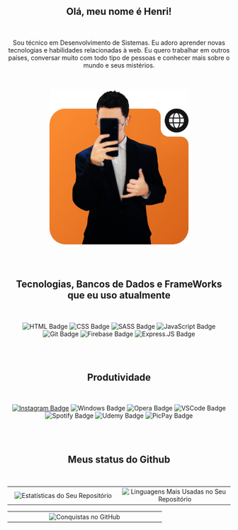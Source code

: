 <h2 align="center">Olá, meu nome é Henri!</h2>
<br>
<p align="center">Sou técnico em Desenvolvimento de Sistemas. Eu adoro aprender novas tecnologias e habilidades relacionadas à web. Eu quero trabalhar em outros países, conversar muito com todo tipo de pessoas e conhecer mais sobre o mundo e seus mistérios.</p>

<br>

<p align="center">
  <img src="./henri.png" alt="icon" align="center" width="auto" height="350" />
</p>

<br><br>

<h2 align="center">Tecnologias, Bancos de Dados e FrameWorks que eu uso atualmente</h2>
<br>

<div align="center">
    
![HTML Badge](https://img.shields.io/badge/HTML5-E34F26?style=for-the-badge&logo=html5&logoColor=white)
![CSS Badge](https://img.shields.io/badge/CSS3-1572B6?style=for-the-badge&logo=css3&logoColor=white)
![SASS Badge](https://img.shields.io/badge/Sass-CC6699?style=for-the-badge&logo=sass&logoColor=white)
![JavaScript Badge](https://img.shields.io/badge/JavaScript-323330?style=for-the-badge&logo=javascript&logoColor=F7DF1E)
![Git Badge](https://img.shields.io/badge/Git-F05032?style=for-the-badge&logo=git&logoColor=white)
![Firebase Badge](https://img.shields.io/badge/firebase-ffca28?style=for-the-badge&logo=firebase&logoColor=black)
![Express.JS Badge](https://img.shields.io/badge/Express.js-000000?style=for-the-badge&logo=express&logoColor=white)
</div>

<br><br>

<h2 align="center">Produtividade</h2>
<br>

<div align="center">
    
[![Instagram Badge](https://img.shields.io/badge/Instagram-E4405F?style=for-the-badge&logo=instagram&logoColor=white)](https://instagram.com/henrilima.llsh)
![Windows Badge](https://img.shields.io/badge/Windows-0078D6?style=for-the-badge&logo=windows&logoColor=white)
![Opera Badge](https://img.shields.io/badge/Opera-FF1B2D?style=for-the-badge&logo=Opera&logoColor=white)
![VSCode Badge](https://img.shields.io/badge/Visual_Studio_Code-0078D4?style=for-the-badge&logo=visual%20studio%20code&logoColor=white)
![Spotify Badge](https://img.shields.io/badge/Spotify-1ED760?&style=for-the-badge&logo=spotify&logoColor=white)
![Udemy Badge](https://img.shields.io/badge/Udemy-EC5252?style=for-the-badge&logo=Udemy&logoColor=white)
![PicPay Badge](https://img.shields.io/badge/picpay-21C25E?style=for-the-badge&logo=picpay&logoColor=white)

</div>


<br><br>

<h2 align="center">Meus status do Github</h2>
<br>

<div align="center">
    
<table>
  <tr>
    <td align="center" width="50%">
      <img align="center" src="https://github-readme-stats.vercel.app/api?username=henrilima&show_icons=true&locale=pt-br&theme=dark&icon_color=6f63ff" alt="Estatísticas do Seu Repositório">
    </td>
    <td align="center" width="50%">
      <img align="center" src="https://github-readme-stats.vercel.app/api/top-langs/?username=henrilima&layout=compact&locale=pt-br&theme=dark" alt="Linguagens Mais Usadas no Seu Repositório">
    </td>
  </tr>
</table>
<table>
  <tr>
      <td align="center" width="50%">
        <img align="center" src="https://github-profile-trophy.vercel.app/?username=henrilima&theme=darkhub&column=6&margin-w=6&margin-h=6&no-bg=true&no-frame=true&locale=pt" alt="Conquistas no GitHub">
      </td>
  </tr>
</table>
